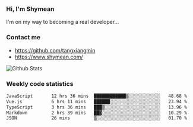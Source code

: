 ### Hi, I'm Shymean

I'm on my way to becoming a real developer...

### Contact me

- <https://github.com/tangxiangmin>
- <https://www.shymean.com/>

![Github Stats](https://github-readme-stats.vercel.app/api?username=tangxiangmin&show_icons=true&theme=dark)


###  Weekly code statistics

<!--START_SECTION:waka-->

```txt
JavaScript       12 hrs 36 mins  ████████████▒░░░░░░░░░░░░   48.68 %
Vue.js           6 hrs 11 mins   ██████░░░░░░░░░░░░░░░░░░░   23.94 %
TypeScript       3 hrs 36 mins   ███▒░░░░░░░░░░░░░░░░░░░░░   13.96 %
Markdown         2 hrs 39 mins   ██▓░░░░░░░░░░░░░░░░░░░░░░   10.29 %
JSON             26 mins         ▒░░░░░░░░░░░░░░░░░░░░░░░░   01.70 %
```

<!--END_SECTION:waka-->